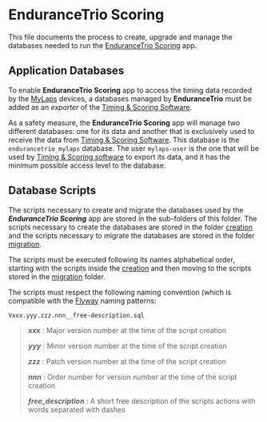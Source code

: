 # EnduranceTrio Scoring

This file documents the process to create, upgrade and manage the databases needed to run
the [EnduranceTrio Scoring](https://github.com/EnduranceCode/endurancetrio-scoring) app.

## Application Databases

To enable **EnduranceTrio Scoring** app to access the timing data recorded by
the [MyLaps](https://www.mylaps.com/) devices, a databases managed by **EnduranceTrio** must be
added as an *exporter* of
the [Timing & Scoring Software](https://www.mylaps.com/timing-scoring-software/).

As a safety measure, the **EnduranceTrio Scoring** app will manage two different databases: one for
its data and another that is exclusively used to receive the data
from [Timing & Scoring Software](https://www.mylaps.com/timing-scoring-software/). This database is
the `endurancetrio_mylaps` database. The user `mylaps-user` is the one that will be used
by [Timing & Scoring software](https://www.mylaps.com/timing-scoring-software/) to export its data,
and it has the minimum possible access level to the database.

## Database Scripts

The scripts necessary to create and migrate the databases used by the
***EnduranceTrio Scoring*** app are stored in the sub-folders of this folder. The scripts necessary
to create the databases are stored in the folder [creation](./creation) and the scripts necessary to
migrate the databases are stored in the folder [migration](./migration).

The scripts must be executed following its names alphabetical order, starting with the scripts
inside the [creation](./creation) and then moving to the scripts stored in
the [migration](./migration) folder.

The scripts must respect the following naming convention (which is compatible with
the [Flyway](https://www.red-gate.com/products/flyway/) naming patterns:

    Vxxx.yyy.zzz.nnn__free-description.sql

> ***xxx*** : Major version number at the time of the script creation
>
> ***yyy*** : Minor version number at the time of the script creation
>
> ***zzz*** : Patch version number at the time of the script creation
>
> ***nnn*** : Order number for version number at the time of the script creation
>
> ***free_description*** : A short free description of the scripts actions with words separated with
> dashes 

